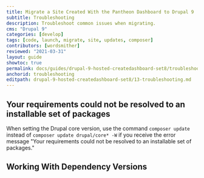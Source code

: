 ```yaml
---
title: Migrate a Site Created With the Pantheon Dashboard to Drupal 9
subtitle: Troubleshooting
description: Troubleshoot common issues when migrating.
cms: "Drupal 9"
categories: [develop]
tags: [code, launch, migrate, site, updates, composer]
contributors: [wordsmither]
reviewed: "2021-03-31"
layout: guide
showtoc: true
permalink: docs/guides/drupal-9-hosted-createdashboard-set8/troubleshooting
anchorid: troubleshooting
editpath: drupal-9-hosted-createdashboard-set8/13-troubleshooting.md
---
```



## Your requirements could not be resolved to an installable set of packages

When setting the Drupal core version, use the command `composer update` instead of `composer update drupal/core* -W` if you receive the error message "Your requirements could not be resolved to an installable set of packages." 

## Working With Dependency Versions

<Partial file="composer-updating.md" />

<Partial file="drupal-9/troubleshooting.md" />

